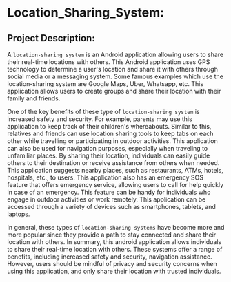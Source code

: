 # Location_Sharing_System:

## Project Description: 

A `location-sharing system` is an Android application allowing users to share their real-time locations with others.
This Android application uses GPS technology to determine a user's location and share it with others through social media or a messaging system.
Some famous examples which use the location-sharing system are Google Maps, Uber, Whatsapp, etc.
This application allows users to create groups and share their location with their family and friends.

One of the key benefits of these type of `location-sharing system` is increased safety and security. For example, parents may use this application to keep track of their 
children's whereabouts. Similar to this, relatives and friends can use location sharing tools to keep tabs on each other while travelling or participating in outdoor
activities.
This application can also be used for navigation purposes, especially when traveling to unfamiliar places. By sharing their location, individuals can easily
guide others to their destination or receive assistance from others when needed.
This application suggests nearby places, such as restaurants, ATMs, hotels, hospitals, etc., to users.
This application also has an emergency SOS feature that offers emergency service, allowing users to call for help quickly in case of an emergency. 
This feature can be handy for individuals who engage in outdoor activities or work remotely.
This application can be accessed through a variety of devices such as smartphones, tablets, and laptops.

In general, these types of `location-sharing systems` have become more and more popular since they provide a path to stay connected and share their location with others.
In summary, this android application allows individuals to share their real-time location with others. 
These systems offer a range of benefits, including increased safety and security, navigation assistance. 
However, users should be mindful of privacy and security concerns when using this application, and only share their location with trusted individuals.

